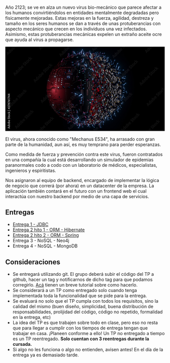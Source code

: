 Año 2123; se ve en alza un nuevo virus bio-mecánico que parece afectar a los humanos convirtiéndolos en entidades mentalmente degradadas pero físicamente mejoradas. Estas mejoras en la fuerza, agilidad, destreza y tamaño en los seres humanos se dan a través de unas protuberancias con aspecto mecánico que crecen en los individuos una vez infectados. Asimismo, estas protuberancias mecánicas expelen un extraño aceite ocre que ayuda al virus a propagarse.

<p align="center">
  <img src="enunciado/mech-virus.jpg" />
</p>

El virus, ahora conocido como "Mechanus E534", ha arrasado con gran parte de la humanidad, aun así, es muy temprano para perder esperanzas.

Como medida de fuerza y prevención contra este virus, fueron contratados en una compañía la cual está desarrollando un simulador de epidemias paranormales codo a codo con un laboratorio de médicos, especialistas, ingenieros y espiritistas.

Nos asignaron al equipo de backend, encargado de implementar la lógica de negocio que correrá (por ahora) en un datacenter de la empresa. La aplicación también contará en el futuro con un frontend web el cual interactúa con nuestro backend por medio de una capa de servicios.

## Entregas
- [Entrega 1 - JDBC](enunciado/entrega1/entrega1.md)
- [Entrega 2 hito 1 - ORM - Hibernate](enunciado/entrega2/entrega2.md)
- [Entrega 2 hito 2 - ORM - Spring](enunciado/entrega3/entrega3.md)
- Entrega 3 - NoSQL - Neo4j 
- Entrega 4 - NoSQL - MongoDB

## Consideraciones
- Se entregará utilizando git. El grupo deberá subir el código del TP a github, hacer un tag y notificarnos de dicho tag para que podamos corregirlo. [Acá](https://sites.google.com/site/estrategiasdepersistencia/material/entregando-con-git) tienen un breve tutorial sobre como hacerlo.
- Se considerará a un TP como entregado solo cuando tenga implementada toda la funcionalidad que se pide para la entrega.
- Se evaluará no solo que el TP cumpla con todos los requisitos, sino la calidad del mismo (buen diseño, simplicidad, buena distribución de responsabilidades, prolijidad del código, código no repetido, formalidad en la entrega, etc)
- La idea del TP es que trabajen sobre todo en clase, pero eso no resta que para llegar a cumplir con los tiempos de entrega tengan que trabajar en casa. ¡Planeen conforme a ello! Un TP no entregado a tiempo es un TP reentregado. **Solo cuentan con 3 reentregas durante la cursada.**
- Si algo no les funciona o algo no entienden, avisen antes! En el día de la entrega ya es demasiado tarde.
